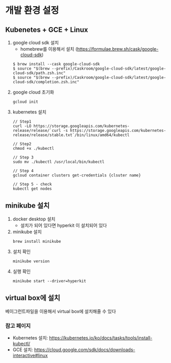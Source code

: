 # 개발 환경 설정 
## Kubenetes + GCE + Linux
1. google cloud sdk 설치
   - homebrew를 이용해서 설치 (https://formulae.brew.sh/cask/google-cloud-sdk)
   ~~~
   $ brew install --cask google-cloud-sdk
   $ source "$(brew --prefix)/Caskroom/google-cloud-sdk/latest/google-cloud-sdk/path.zsh.inc"
   $ source "$(brew --prefix)/Caskroom/google-cloud-sdk/latest/google-cloud-sdk/completion.zsh.inc"
   ~~~
2. google cloud 초기화
   ~~~
   gcloud init
   ~~~
3. kubernetes 설치
   ~~~
   // Step1
   curl -LO https://storage.googleapis.com/kubernetes-release/release/`curl -s https://storage.googleapis.com/kubernetes-release/release/stable.txt`/bin/linux/amd64/kubectl

   // Step2
   chmod +x ./kubectl

   // Step 3
   sudo mv ./kubectl /usr/local/bin/kubectl

   // Step 4
   gcloud container clusters get-credentials {clsuter name}

   // Step 5 - check
   kubectl get nodes
   ~~~

## minikube 설치
1. docker desktop 설치
   - 설치가 되어 있다면 hyperkit 이 설치되어 있다
2. minikube 설치
   ~~~
   brew install minikube
   ~~~
3. 설치 확인
   ~~~
   minikube version
   ~~~
4. 실행 확인
   ~~~
   minikube start --driver=hyperkit
   ~~~

## virtual box에 설치
베이그런트파일을 이용해서 virtual box에 설치해줄 수 있다


### 참고 페이지
- Kubernetes 설치:  https://kubernetes.io/ko/docs/tasks/tools/install-kubectl/
- GCE 설치: https://cloud.google.com/sdk/docs/downloads-interactive#linux

